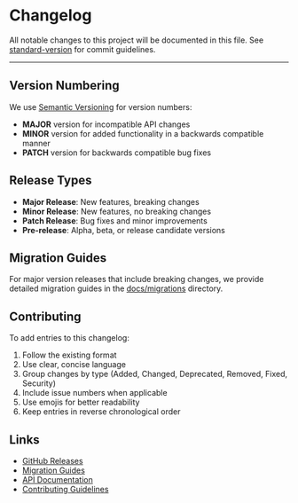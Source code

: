 # Changelog

All notable changes to this project will be documented in this file. See [standard-version](https://github.com/conventional-changelog/standard-version) for commit guidelines.

---

## Version Numbering

We use [Semantic Versioning](https://semver.org/) for version numbers:

- **MAJOR** version for incompatible API changes
- **MINOR** version for added functionality in a backwards compatible manner
- **PATCH** version for backwards compatible bug fixes

## Release Types

- **Major Release**: New features, breaking changes
- **Minor Release**: New features, no breaking changes
- **Patch Release**: Bug fixes and minor improvements
- **Pre-release**: Alpha, beta, or release candidate versions

## Migration Guides

For major version releases that include breaking changes, we provide detailed migration guides in the [docs/migrations](docs/migrations/) directory.

## Contributing

To add entries to this changelog:

1. Follow the existing format
2. Use clear, concise language
3. Group changes by type (Added, Changed, Deprecated, Removed, Fixed, Security)
4. Include issue numbers when applicable
5. Use emojis for better readability
6. Keep entries in reverse chronological order

## Links

- [GitHub Releases](https://github.com/ghotso/PromptVault/releases)
- [Migration Guides](docs/migrations/)
- [API Documentation](docs/api/)
- [Contributing Guidelines](CONTRIBUTING.md)
